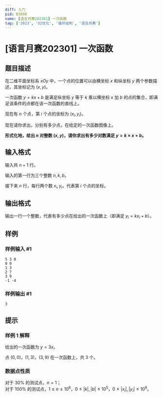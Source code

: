```yaml
---
diff: 入门
pid: B3698
name: [语言月赛202301] 一次函数
tag: ['2023', 'O2优化', '循环结构', '语言月赛']
---
```

# [语言月赛202301] 一次函数
## 题目描述

在二维平面坐标系 $xOy$ 中，一个点的位置可以由横坐标 $x$ 和纵坐标 $y$ 两个参数描述，其坐标记为 $(x,y)$。

一次函数 $y=kx+b$ 是满足纵坐标 $y$ 等于 $k$ 乘以横坐标 $x$ 加 $b$ 的点的集合，即满足该条件的点都在该一次函数的直线上。

现在有 $n$ 个点，第 $i$ 个点的坐标为 $(x_i,y_i)$。

现在请你求出，分别有多少点，在给定的一次函数图像上。

**形式化地，给出 $n$ 对整数 $(x,y)$，请你求出有多少对数满足 $y=k\times x+b$。**
## 输入格式

输入共 $n+1$ 行。

输入的第一行为三个整数 $n,k,b$。

接下来 $n$ 行，每行两个数 $x_i,y_i$，代表第 $i$ 个点的坐标。
## 输出格式

输出一行一个整数，代表有多少点在给出的一次函数上（即满足 $y_i = kx_i+b$）。

## 样例

### 样例输入 #1
```
5 3 0
0 0
1 3
2 7
3 9
-1 -4
```
### 样例输出 #1
```
3
```
## 提示

### 样例 1 解释

给出的一次函数为 $y=3x$。

点 $(0,0)$，$(1,3)$，$(3,9)$ 在一次函数上，共 $3$ 个。

### 数据点性质

对于 $30\%$ 的测试点，$n=1$；    
对于 $100\%$ 的测试点，$1 \le n \le 10^6$，$0 \le |k|,|b| \le 10^5$，$0 \le |x_i|,|y_i| \le 10^9$。
